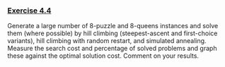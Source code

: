 ### [Exercise 4.4](#hill-climbing-exercise)
Generate a large number of 8-puzzle and
8-queens instances and solve them (where possible) by hill climbing
(steepest-ascent and first-choice variants), hill climbing with random
restart, and simulated annealing. Measure the search cost and percentage
of solved problems and graph these against the optimal solution cost.
Comment on your results.
